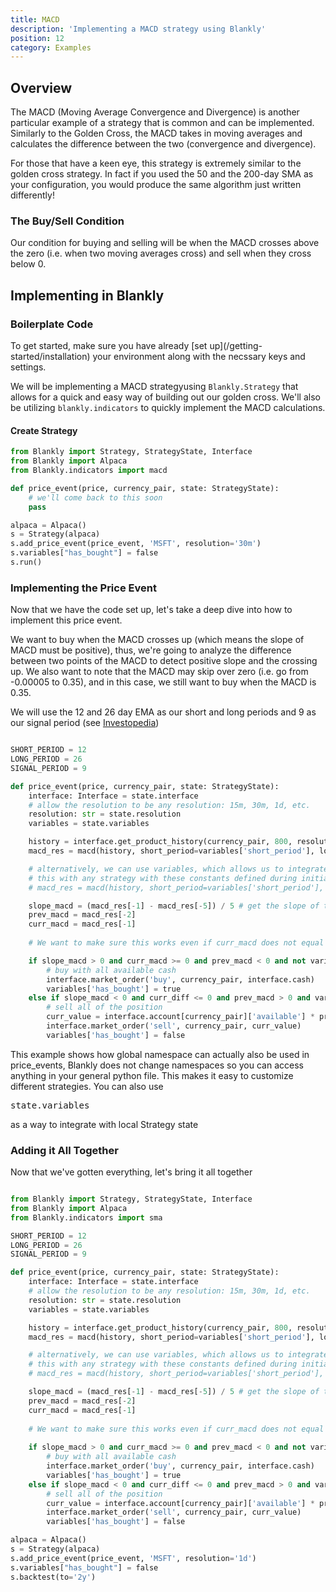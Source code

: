 ```yaml
---
title: MACD
description: 'Implementing a MACD strategy using Blankly'
position: 12
category: Examples
---
```


## Overview

The MACD (Moving Average Convergence and Divergence) is another particular example of a strategy that is common and can be implemented. Similarly to the Golden Cross, the MACD takes in moving averages and calculates the difference between the two (convergence and divergence). 

<alert type="info">For those that have a keen eye, this strategy is extremely similar to the golden cross strategy. In fact if you used the 50 and the 200-day SMA as your configuration, you would produce the same algorithm just written differently!</alert>

### The Buy/Sell Condition

Our condition for buying and selling will be when the MACD crosses above the zero (i.e. when two moving averages cross) and sell when they cross below 0. 

## Implementing in Blankly

### Boilerplate Code

<alert>
To get started, make sure you have already [set up](/getting-started/installation) your environment along with the necssary keys and settings. 
</alert>

We will be implementing a MACD strategyusing `Blankly.Strategy` that allows for a quick and easy way of building out our golden cross. We'll also be utilizing `blankly.indicators` to quickly implement the MACD calculations. 

#### Create Strategy

```python
from Blankly import Strategy, StrategyState, Interface
from Blankly import Alpaca
from Blankly.indicators import macd

def price_event(price, currency_pair, state: StrategyState):
    # we'll come back to this soon
    pass

alpaca = Alpaca()
s = Strategy(alpaca)
s.add_price_event(price_event, 'MSFT', resolution='30m')
s.variables["has_bought"] = false
s.run()
```

### Implementing the Price Event

Now that we have the code set up, let's take a deep dive into how to implement this price event.

We want to buy when the MACD crosses up (which means the slope of MACD must be positive), thus, we're going to analyze the difference between two points of the MACD to detect positive slope and the crossing up. We also want to note that the MACD may skip over zero (i.e. go from -0.00005 to 0.35), and in this case, we still want to buy when the MACD is 0.35. 

We will use the 12 and 26 day EMA as our short and long periods and 9 as our signal period (see [Investopedia](https://www.investopedia.com/terms/m/macd.asp))

```python

SHORT_PERIOD = 12
LONG_PERIOD = 26
SIGNAL_PERIOD = 9

def price_event(price, currency_pair, state: StrategyState):
    interface: Interface = state.interface
    # allow the resolution to be any resolution: 15m, 30m, 1d, etc.
    resolution: str = state.resolution
    variables = state.variables

    history = interface.get_product_history(currency_pair, 800, resolution)
    macd_res = macd(history, short_period=variables['short_period'], long_period=variables['long_period'], signal_period=variables['signal_period'])

    # alternatively, we can use variables, which allows us to integrate 
    # this with any strategy with these constants defined during initial run time:
    # macd_res = macd(history, short_period=variables['short_period'], long_period=variables['long_period'], signal_period=variables['signal_period'])

    slope_macd = (macd_res[-1] - macd_res[-5]) / 5 # get the slope of the last 5 MACD_points
    prev_macd = macd_res[-2]
    curr_macd = macd_res[-1]
    
    # We want to make sure this works even if curr_macd does not equal 0

    if slope_macd > 0 and curr_macd >= 0 and prev_macd < 0 and not variables['has_bought']:
        # buy with all available cash
        interface.market_order('buy', currency_pair, interface.cash)
        variables['has_bought'] = true
    else if slope_macd < 0 and curr_diff <= 0 and prev_macd > 0 and variables['has_bought']:
        # sell all of the position
        curr_value = interface.account[currency_pair]['available'] * price
        interface.market_order('sell', currency_pair, curr_value)
        variables['has_bought'] = false

```

<alert type="success">
    This example shows how global namespace can actually also be used in price_events, Blankly does not change namespaces so you can access anything in your general python file. This makes it easy to customize different strategies. You can also use <pre>state.variables</pre> as a way to integrate with local Strategy state
</alert>

### Adding it All Together

Now that we've gotten everything, let's bring it all together

```python

from Blankly import Strategy, StrategyState, Interface
from Blankly import Alpaca
from Blankly.indicators import sma

SHORT_PERIOD = 12
LONG_PERIOD = 26
SIGNAL_PERIOD = 9

def price_event(price, currency_pair, state: StrategyState):
    interface: Interface = state.interface
    # allow the resolution to be any resolution: 15m, 30m, 1d, etc.
    resolution: str = state.resolution
    variables = state.variables

    history = interface.get_product_history(currency_pair, 800, resolution)
    macd_res = macd(history, short_period=variables['short_period'], long_period=variables['long_period'], signal_period=variables['signal_period'])

    # alternatively, we can use variables, which allows us to integrate 
    # this with any strategy with these constants defined during initial run time:
    # macd_res = macd(history, short_period=variables['short_period'], long_period=variables['long_period'], signal_period=variables['signal_period'])

    slope_macd = (macd_res[-1] - macd_res[-5]) / 5 # get the slope of the last 5 MACD_points
    prev_macd = macd_res[-2]
    curr_macd = macd_res[-1]
    
    # We want to make sure this works even if curr_macd does not equal 0
    
    if slope_macd > 0 and curr_macd >= 0 and prev_macd < 0 and not variables['has_bought']:
        # buy with all available cash
        interface.market_order('buy', currency_pair, interface.cash)
        variables['has_bought'] = true
    else if slope_macd < 0 and curr_diff <= 0 and prev_macd > 0 and variables['has_bought']:
        # sell all of the position
        curr_value = interface.account[currency_pair]['available'] * price
        interface.market_order('sell', currency_pair, curr_value)
        variables['has_bought'] = false

alpaca = Alpaca()
s = Strategy(alpaca)
s.add_price_event(price_event, 'MSFT', resolution='1d')
s.variables["has_bought"] = false
s.backtest(to='2y')
```
